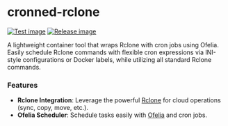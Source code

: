 # cronned-rclone 
[![Test image](https://github.com/adnanjaw/cronned-rclone/actions/workflows/test.yml/badge.svg?branch=master)](https://github.com/adnanjaw/cronned-rclone/actions/workflows/test.yml) [![Release image](https://github.com/adnanjaw/cronned-rclone/actions/workflows/release.yml/badge.svg)](https://github.com/adnanjaw/cronned-rclone/actions/workflows/release.yml)

A lightweight container tool that wraps Rclone with cron jobs using Ofelia. Easily schedule Rclone commands with
flexible cron expressions via INI-style configurations or Docker labels, while utilizing all standard Rclone commands.

### Features

- **Rclone Integration**: Leverage the powerful [Rclone](https://rclone.org/) for cloud operations (sync, copy, move,
  etc.).
- **Ofelia Scheduler**: Schedule tasks easily with [Ofelia](https://github.com/mcuadros/ofelia) and cron jobs.
